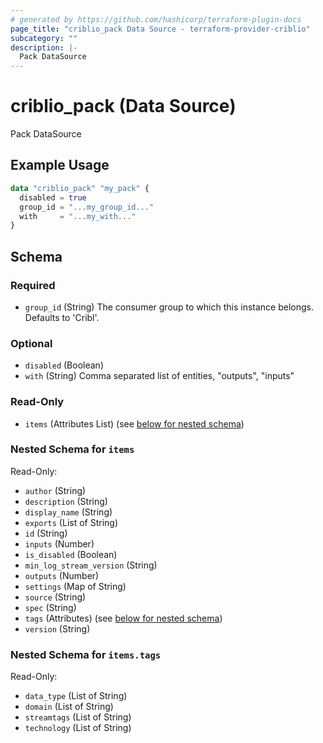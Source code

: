 ```yaml
---
# generated by https://github.com/hashicorp/terraform-plugin-docs
page_title: "criblio_pack Data Source - terraform-provider-criblio"
subcategory: ""
description: |-
  Pack DataSource
---
```


# criblio_pack (Data Source)

Pack DataSource

## Example Usage

```terraform
data "criblio_pack" "my_pack" {
  disabled = true
  group_id = "...my_group_id..."
  with     = "...my_with..."
}
```

<!-- schema generated by tfplugindocs -->
## Schema

### Required

- `group_id` (String) The consumer group to which this instance belongs. Defaults to 'Cribl'.

### Optional

- `disabled` (Boolean)
- `with` (String) Comma separated list of entities, "outputs", "inputs"

### Read-Only

- `items` (Attributes List) (see [below for nested schema](#nestedatt--items))

<a id="nestedatt--items"></a>
### Nested Schema for `items`

Read-Only:

- `author` (String)
- `description` (String)
- `display_name` (String)
- `exports` (List of String)
- `id` (String)
- `inputs` (Number)
- `is_disabled` (Boolean)
- `min_log_stream_version` (String)
- `outputs` (Number)
- `settings` (Map of String)
- `source` (String)
- `spec` (String)
- `tags` (Attributes) (see [below for nested schema](#nestedatt--items--tags))
- `version` (String)

<a id="nestedatt--items--tags"></a>
### Nested Schema for `items.tags`

Read-Only:

- `data_type` (List of String)
- `domain` (List of String)
- `streamtags` (List of String)
- `technology` (List of String)
